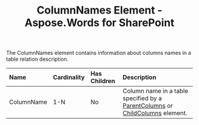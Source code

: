 ﻿---
title: ColumnNames Element - Aspose.Words for SharePoint
articleTitle: ColumnNames Element
linktitle: ColumnNames Element
description: "This page describes ColumnNames element meaning and structure which may be used while configuring Aspose.Words for SharePoint reports."
type: docs
weight: 190
url: /sharepoint/columnnames-element/
---

The ColumnNames element contains information about columns names in a table relation description.

|Name|Cardinality|Has Children|Description|
| :- | :- | :- | :- |
|ColumnName|1-N|No|Column name in a table specified by a [ParentColumns](/words/sharepoint/parentcolumns-element/) or [ChildColumns](/words/sharepoint/childcolumns-element/) element.|
